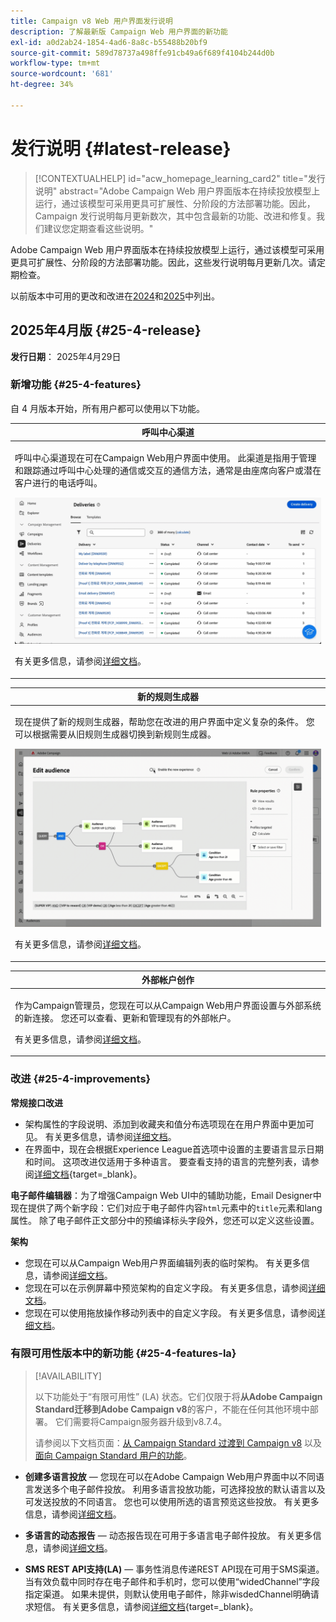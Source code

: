 ```yaml
---
title: Campaign v8 Web 用户界面发行说明
description: 了解最新版 Campaign Web 用户界面的新功能
exl-id: a0d2ab24-1854-4ad6-8a8c-b55488b20bf9
source-git-commit: 589d78737a498ffe91cb49a6f689f4104b244d0b
workflow-type: tm+mt
source-wordcount: '681'
ht-degree: 34%

---
```


# 发行说明 {#latest-release}

>[!CONTEXTUALHELP]
>id="acw_homepage_learning_card2"
>title="发行说明"
>abstract="Adobe Campaign Web 用户界面版本在持续投放模型上运行，通过该模型可采用更具可扩展性、分阶段的方法部署功能。因此，Campaign 发行说明每月更新数次，其中包含最新的功能、改进和修复。我们建议您定期查看这些说明。"

Adobe Campaign Web 用户界面版本在持续投放模型上运行，通过该模型可采用更具可扩展性、分阶段的方法部署功能。因此，这些发行说明每月更新几次。请定期检查。

以前版本中可用的更改和改进在[2024](release-notes-24.md)和[2025](release-notes-25.md)中列出。

## 2025年4月版 {#25-4-release}

**发行日期**： 2025年4月29日


### 新增功能 {#25-4-features}

自 4 月版本开始，所有用户都可以使用以下功能。

<table>
<thead>
<tr>
<th><strong>呼叫中心渠道</strong><br/></th>
</tr>
</thead>
<tbody>
<tr>
<td>
<p>呼叫中心渠道现在可在Campaign Web用户界面中使用。 此渠道是指用于管理和跟踪通过呼叫中心处理的通信或交互的通信方法，通常是由座席向客户或潜在客户进行的电话呼叫。</p>
<img src="assets/do-not-localize/call-center.gif">
<p>有关更多信息，请参阅<a href="../call-center/gs-call-center.md">详细文档</a>。</p>
</td>
</tr>
</tbody>
</table>

<table>
<thead>
<tr>
<th><strong>新的规则生成器</strong><br/></th>
</tr>
</thead>
<tbody>
<tr>
<td>
<p>现在提供了新的规则生成器，帮助您在改进的用户界面中定义复杂的条件。 您可以根据需要从旧规则生成器切换到新规则生成器。</p>
<img src="assets/do-not-localize/rule-builder-release.gif">
<p>有关更多信息，请参阅<a href="../query/query-modeler-overview.md">详细文档</a>。</p>
</td>
</tr>
</tbody>
</table>

<table>
<thead>
<tr>
<th><strong>外部帐户创作</strong><br/></th>
</tr>
</thead>
<tbody>
<tr>
<td>
<p>作为Campaign管理员，您现在可以从Campaign Web用户界面设置与外部系统的新连接。
您还可以查看、更新和管理现有的外部帐户。</p>
<p>有关更多信息，请参阅<a href="../administration/external-account.md">详细文档</a>。</p>
</td>
</tr>
</tbody>
</table>

### 改进 {#25-4-improvements}

**常规接口改进**

* 架构属性的字段说明、添加到收藏夹和值分布选项现在在用户界面中更加可见。 有关更多信息，请参阅[详细文档](../get-started/attributes.md)。
* 在界面中，现在会根据Experience League首选项中设置的主要语言显示日期和时间。 这项改进仅适用于多种语言。 要查看支持的语言的完整列表，请参阅[详细文档](https://experienceleague.adobe.com/en/docs/core-services/interface/features/browser-language){target=_blank}。

<!--
ko * Built-in options are now only visible in the list of options if the **Show advanced options** toggle is activated.
ko * The typology rules creation screen has been updated to facilitate the selection of the type of rule.
-->

**电子邮件编辑器**：为了增强Campaign Web UI中的辅助功能，Email Designer中现在提供了两个新字段：它们对应于电子邮件内容`html`元素中的`title`元素和lang属性。 除了电子邮件正文部分中的预编译标头字段外，您还可以定义这些设置。

<!--
**Workflow**: You can now select an existing Javascript code in workflow properties or in a Javascript activity.    
-->

**架构**

* 您现在可以从Campaign Web用户界面编辑列表的临时架构。 有关更多信息，请参阅[详细文档](../audience/manage-audience.md)。
* 您现在可以在示例屏幕中预览架构的自定义字段。 有关更多信息，请参阅[详细文档](../administration/custom-fields.md#add)。
* 您现在可以使用拖放操作移动列表中的自定义字段。 有关更多信息，请参阅[详细文档](../administration/custom-fields.md#add)。


### 有限可用性版本中的新功能 {#25-4-features-la}

>[!AVAILABILITY]
>
>以下功能处于“有限可用性” (LA) 状态。它们仅限于将&#x200B;**从Adobe Campaign Standard迁移到Adobe Campaign v8**&#x200B;的客户，不能在任何其他环境中部署。 它们需要将Campaign服务器升级到v8.7.4。
>
>请参阅以下文档页面：[从 Campaign Standard 过渡到 Campaign v8](../rn/acs-migration.md) 以及[面向 Campaign Standard 用户的功能](https://experienceleague.adobe.com/docs/experience-cloud/campaign/campaign-standard-migration-home.html)。

* **创建多语言投放** — 您现在可以在Adobe Campaign Web用户界面中以不同语言发送多个电子邮件投放。 利用多语言投放功能，可选择投放的默认语言以及可发送投放的不同语言。 您也可以使用所选的语言预览这些投放。 有关更多信息，请参阅[详细文档](../email/edit-content.md)。

* **多语言的动态报告** — 动态报告现在可用于多语言电子邮件投放。 有关更多信息，请参阅[详细文档](../reporting/global-reports.md)。

* **SMS REST API支持(LA)** — 事务性消息传递REST API现在可用于SMS渠道。 当有效负载中同时存在电子邮件和手机时，您可以使用“widedChannel”字段指定渠道。 如果未提供，则默认使用电子邮件，除非wisdedChannel明确请求短信。 有关更多信息，请参阅[详细文档](https://experienceleague.adobe.com/en/docs/experience-cloud/campaign/apis/managing-transactional-messages){target=_blank}。

